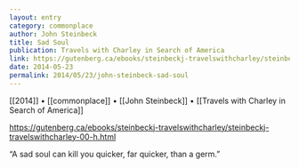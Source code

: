 ```yaml
---
layout: entry
category: commonplace
author: John Steinbeck
title: Sad Soul
publication: Travels with Charley in Search of America
link: https://gutenberg.ca/ebooks/steinbeckj-travelswithcharley/steinbeckj-travelswithcharley-00-h.html
date: 2014-05-23
permalink: 2014/05/23/john-steinbeck-sad-soul
---
```


[[2014]] • [[commonplace]] • [[John Steinbeck]] • [[Travels with Charley in Search of America]]

https://gutenberg.ca/ebooks/steinbeckj-travelswithcharley/steinbeckj-travelswithcharley-00-h.html

“A sad soul can kill you quicker, far quicker, than a germ.”